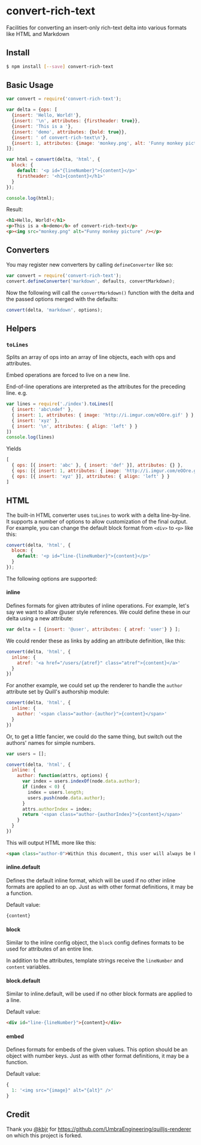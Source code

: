 # convert-rich-text

Facilities for converting an insert-only rich-text delta into various formats like HTML and Markdown

## Install

```bash
$ npm install [--save] convert-rich-text
```

## Basic Usage

```javascript
var convert = require('convert-rich-text');

var delta = {ops: [
  {insert: 'Hello, World!'},
  {insert: '\n', attributes: {firstheader: true}},
  {insert: 'This is a '},
  {insert: 'demo', attributes: {bold: true}},
  {insert: ' of convert-rich-text\n'},
  {insert: 1, attributes: {image: 'monkey.png', alt: 'Funny monkey picture'}}
]};

var html = convert(delta, 'html', {
  block: {
    default: '<p id="{lineNumber}">{content}</p>'
    firstheader: '<h1>{content}</h1>'
  }
});

console.log(html);
```

Result:

```html
<h1>Hello, World!</h1>
<p>This is a <b>demo</b> of convert-rich-text</p>
<p><img src="monkey.png" alt="Funny monkey picture" /></p>
```

## Converters

You may register new converters by calling `defineConverter` like so:

```javascript
var convert = require('convert-rich-text');
convert.defineConverter('markdown', defaults, convertMarkdown);
```

Now the following will call the `convertMarkdown()` function with the delta and the passed options merged with the defaults:

```javascript
convert(delta, 'markdown', options);
```

## Helpers

### `toLines`

Splits an array of ops into an array of line objects, each with ops and attributes.

Embed operations are forced to live on a new line.

End-of-line operations are interpreted as the attributes for the preceding line. e.g.

```javascript
var lines = require('./index').toLines([
  { insert: 'abc\ndef' },
  { insert: 1, attributes: { image: 'http://i.imgur.com/eOOre.gif' } },
  { insert: 'xyz' },
  { insert: '\n', attributes: { align: 'left' } }
])
console.log(lines)
```

Yields

```javascript
[
  { ops: [{ insert: 'abc' }, { insert: 'def' }], attributes: {} },
  { ops: [{ insert: 1, attributes: { image: 'http://i.imgur.com/eOOre.gif' } }], attributes: {} },
  { ops: [{ insert: 'xyz' }], attributes: { align: 'left' } }
]
```

## HTML

The built-in HTML converter uses `toLines` to work with a delta line-by-line. It supports a number of options to allow customization of the final output. For example, you can change the default block format from `<div>` to `<p>` like this:

```javascript
convert(delta, 'html', {
  blocm: {
    default: '<p id="line-{lineNumber}">{content}</p>'
  }
});
```

The following options are supported:

#### inline

Defines formats for given attributes of inline operations. For example, let's say we want to allow @user style references. We could define these in our delta using a new attribute:

```javascript
var delta = [ {insert: '@user', attributes: { atref: 'user'} } ];
```

We could render these as links by adding an attribute definition, like this:

```javascript
convert(delta, 'html', {
  inline: {
    atref: '<a href="/users/{atref}" class="atref">{content}</a>'
  }
})
```

For another example, we could set up the renderer to handle the `author` attribute set by Quill's authorship module:

```javascript
convert(delta, 'html', {
  inline: {
    author: '<span class="author-{author}">{content}</span>'
  }
})
```

Or, to get a little fancier, we could do the same thing, but switch out the authors' names for simple numbers.

```javascript
var users = [];

convert(delta, 'html', {
  inline: {
    author: function(attrs, options) {
      var index = users.indexOf(node.data.author);
      if (index < 0) {
        index = users.length;
        users.push(node.data.author);
      }
      attrs.authorIndex = index;
      return '<span class="author-{authorIndex}">{content}</span>'
    }
  }
})
```

This will output HTML more like this:

```html
<span class="author-0">Within this document, this user will always be known as author "0", which makes it much easier to write generic CSS to stylize different authors.</span>
```

#### inline.default

Defines the default inline format, which will be used if no other inline formats are applied to an op. Just as with other format definitions, it may be a function.

Default value:

```html
{content}
```

#### block

Similar to the inline config object, the `block` config defines formats to be used for attributes of an entire line.

In addition to the attributes, template strings receive the `lineNumber` and `content` variables.

#### block.default

Similar to inline.default, will be used if no other block formats are applied to a line.

Default value:

```html
<div id="line-{lineNumber}">{content}</div>
```

#### embed

Defines formats for embeds of the given values. This option should be an object with number keys. Just as with other format definitions, it may be a function.

Default value:

```javascript
{
  1: '<img src="{image}" alt="{alt}" />'
}
```

## Credit

Thank you [@kbjr](https://github.com/kbjr) for https://github.com/UmbraEngineering/quilljs-renderer on which this project is forked.
